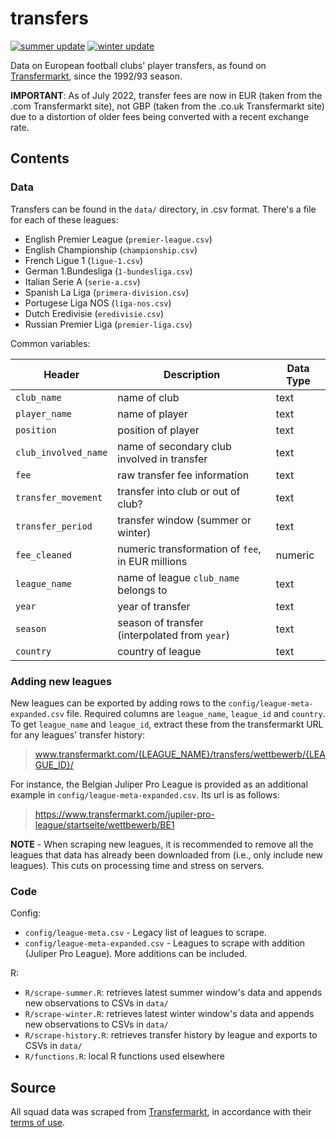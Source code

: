 # transfers

[![summer update](https://github.com/ewenme/transfers/actions/workflows/summer.yml/badge.svg)](https://github.com/ewenme/transfers/actions/workflows/summer.yml)
[![winter update](https://github.com/ewenme/transfers/actions/workflows/winter.yml/badge.svg)](https://github.com/ewenme/transfers/actions/workflows/winter.yml)

Data on European football clubs' player transfers, as found on [Transfermarkt](https://www.transfermarkt.com/), since the 1992/93 season.

**IMPORTANT**: As of July 2022, transfer fees are now in EUR (taken from the .com Transfermarkt site), not GBP (taken from the .co.uk Transfermarkt site) due to a distortion of older fees being converted with a recent exchange rate.

## Contents

### Data

Transfers can be found in the `data/` directory, in .csv format. There's a file for each of these leagues:

- English Premier League (`premier-league.csv`)
- English Championship (`championship.csv`)
- French Ligue 1 (`ligue-1.csv`)
- German 1.Bundesliga (`1-bundesliga.csv`)
- Italian Serie A (`serie-a.csv`)
- Spanish La Liga (`primera-division.csv`)
- Portugese Liga NOS (`liga-nos.csv`)
- Dutch Eredivisie (`eredivisie.csv`)
- Russian Premier Liga (`premier-liga.csv`)

Common variables:

| Header | Description | Data Type |
| --- | --- | --- |
| `club_name` | name of club | text |
| `player_name` | name of player | text |
| `position` | position of player | text |
| `club_involved_name` | name of secondary club involved in transfer | text |
| `fee` | raw transfer fee information | text |
| `transfer_movement` | transfer into club or out of club? | text |
| `transfer_period` | transfer window (summer or winter) | text |
| `fee_cleaned` | numeric transformation of `fee`, in EUR millions| numeric |
| `league_name` | name of league `club_name` belongs to | text |
| `year` | year of transfer | text |
| `season` | season of transfer (interpolated from `year`) | text |
| `country` | country of league | text |

### Adding new leagues

New leagues can be exported by adding rows to the `config/league-meta-expanded.csv` file. Required columns are `league_name`, `league_id` and `country`. To get `league_name` and `league_id`, extract these from the transfermarkt URL for any leagues' transfer history: 

> www.transfermarkt.com/{LEAGUE_NAME}/transfers/wettbewerb/{LEAGUE_ID}/

For instance, the Belgian Juliper Pro League is provided as an additional example in `config/league-meta-expanded.csv`. Its url is as follows:

> https://www.transfermarkt.com/jupiler-pro-league/startseite/wettbewerb/BE1

**NOTE** - When scraping new leagues, it is recommended to remove all the leagues that data has already been downloaded from (i.e., only include new leagues). This cuts on processing time and stress on servers.  

### Code

Config:
- `config/league-meta.csv` - Legacy list of leagues to scrape.
- `config/league-meta-expanded.csv` - Leagues to scrape with addition (Juliper Pro League). More additions can be included.

R:

- `R/scrape-summer.R`: retrieves latest summer window's data and appends new observations to CSVs in `data/`
- `R/scrape-winter.R`: retrieves latest winter window's data and appends new observations to CSVs in `data/`
- `R/scrape-history.R`: retrieves transfer history by league and exports to CSVs in `data/`
- `R/functions.R`: local R functions used elsewhere

## Source

All squad data was scraped from [Transfermarkt](https://www.transfermarkt.com/), in accordance with their [terms of use](https://www.transfermarkt.co.uk/intern/anb).
